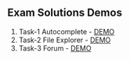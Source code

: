 ## Exam Solutions Demos
1. Task-1 Autocomplete - [DEMO]()
2. Task-2 File Explorer - [DEMO]()
3. Task-3 Forum - [DEMO]()